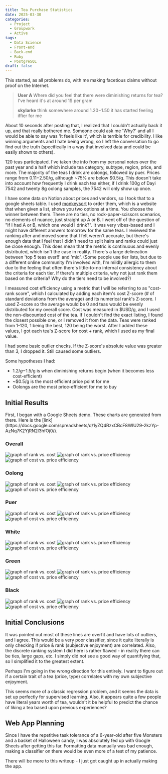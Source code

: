 ```yaml
---
title: Tea Purchase Statistics
date: 2025-03-30
categories: 
  - Project
  - Groupwork
  - Active
tags:
  - Data Science
  - Front-end
  - Back-end
  - Ruby
  - PostgreSQL
draft: false
---
```

This started, as all problems do, with me making facetious claims without proof on the Internet. 

> **User A** 
> Where did you feel that there were diminishing returns for tea? I've heard it's at around 1$ per gram
> 
> **skylarke** 
> think somewhere around $1.20-$1.50 it has started feeling iffier for me

About 10 seconds after posting that, I realized that I couldn't actually back it up, and that really bothered me. 
Someone could ask me 'Why?' and all I would be able to say was 'It feels like it', which is terrible for credibility. 
I like winning arguments and I hate being wrong, so I left the conversation to go find out the truth
(specifically in a way that involved data and could be easily shown to others). 

120 teas participated. I've taken the info from my personal notes over the past year and a half which 
include tea category, subtype, region, price, and more. 
The majority of the teas I drink are oolongs, followed by puer. 
Prices range from $0.11-$2.50/g, although ~75% are below $0.5/g. 
This doesn't take into account how frequently I drink each tea either, if I drink 100g of Dayi 7542 and twenty 
8g oolong samples, the 7542 will only show up once.

I have some data on Notion about prices and vendors, so I took that to a google sheets table. 
I used [monkeysort](https://leonid-shevtsov.github.io/monkeysort/) to order them, which is a website that when given a list, shows you two options at a time. 
You choose the winner between them. There are no ties, no rock-paper-scissors scenarios, 
no elements of nuance, just straight up A or B. I went off of the question of 
"If I had A or B, which one would I drink?". It was very vibes-based and I might 
have different answers tomorrow for the same teas. I reviewed the ranking after and moved
some that I felt weren't accurate, but there's enough data that I feel that I didn't need 
to split hairs and ranks could just be close enough. This does mean that the metric is 
continuous and evenly distributed, which isn't the case in reality. There's a large
delineation between 'top 5 teas ever!!' and 'mid'. (Some people use tier lists, but due to a 
different online community I'm involved with, I'm mildly allergic to them due to the feeling
that often there's little-to-no internal consistency about the criteria for each tier. If there's
multiple criteria, why not just rank them based on the criteria? Why do the tiers need to be involved?)

I measured cost efficiency using a metric that I will be referring to as "cost-rank score", 
which I calculated by adding each item's cost Z-score (# of standard deviations from the average) 
and its numerical rank's Z-score. I used Z-score so the average would be 0 and teas would be 
evenly distributed for my overall score. Cost was measured in $USD/g, and I used the 
non-discounted cost of the tea. If I couldn't find the exact listing, I found the closest 
possible one, or I removed it from the data. Teas were ranked from 1-120, 1 being the best, 
120 being the worst. After I added these values, I got each tea's Z-score for cost + rank, 
which I used as my final value.

I had some basic outlier checks. If the Z-score's absolute value was greater than 3, I dropped it. Still caused some outliers.

Some hypotheses I had:
- $1.2/g-$1.5/g is when diminishing returns begin (when it becomes less cost-efficient)
- ~$0.5/g is the most efficient price point for me
- Oolongs are the most price-efficient for me to buy


<h2 class="h2">Initial Results</h2>
First, I began with a Google Sheets demo. These charts are generated from there. Here is the 
[link](https://docs.google.com/spreadsheets/d/1yZQ4RzxCBcF8WIU29-2kzYp-AzNq7K2YjRN2l3hfOj0/).
<h3 class="h3">Overall</h3>
<div class="flex flex-col sm:flex-row flex-wrap items-center gap-2">
  <img src="rank-v-cost.svg" alt="graph of rank vs. cost" class="w-[1/2] h-auto">
  <img src="rank-v-price-eff.svg" alt="graph of rank vs. price efficiency" class="w-[1/2] h-auto">
  <img src="cost-v-price-eff.svg" alt="graph of cost vs. price efficiency" class="w-[1/2] h-auto">
</div>


<h3 class="h3">Oolong</h3>
<div class="flex flex-col sm:flex-row flex-wrap items-center gap-2">
<img src="oolong-rank-v-cost.svg" alt="graph of rank vs. cost" class="basis-1/3 h-auto">
<img src="oolong-rank-v-price-eff.svg" alt="graph of rank vs. price efficiency" class="basis-1/3 h-auto">
<img src="oolong-cost-v-price-eff.svg" alt="graph of cost vs. price efficiency" class="basis-1/3 h-auto">
</div>

<h3 class="h3">Puer</h3>
<div class="flex flex-col sm:flex-row flex-wrap items-center gap-2">
  <img src="puer-rank-v-cost.svg" alt="graph of rank vs. cost" class="basis-1/3 h-auto">
<img src="puer-rank-v-price-eff.svg" alt="graph of rank vs. price efficiency" class="basis-1/3 h-auto">
<img src="puer-cost-v-price-eff.svg" alt="graph of cost vs. price efficiency" class="basis-1/3 h-auto">
</div>

<h3 class="h3">White</h3>
<div class="flex flex-col sm:flex-row flex-wrap items-center gap-2">
  <img src="white-rank-v-cost.svg" alt="graph of rank vs. cost" class="basis-1/3 h-auto">
<img src="white-rank-v-price-eff.svg" alt="graph of rank vs. price efficiency" class="basis-1/3 h-auto">
<img src="white-cost-v-price-eff.svg" alt="graph of cost vs. price efficiency" class="basis-1/3 h-auto">
</div>

<h3 class="h3">Green</h3>
<div class="flex flex-col sm:flex-row flex-wrap items-center gap-2">
  <img src="green-rank-v-cost.svg" alt="graph of rank vs. cost" class="basis-1/3 h-auto">
<img src="green-rank-v-price-eff.svg" alt="graph of rank vs. price efficiency" class="basis-1/3 h-auto">
<img src="green-cost-v-price-eff.svg" alt="graph of cost vs. price efficiency" class="basis-1/3 h-auto">
</div>

<h3 class="h3">Black</h3>
<div class="flex flex-col sm:flex-row flex-wrap items-center gap-2">
  <img src="black-rank-v-cost.svg" alt="graph of rank vs. cost" class="basis-1/3 h-auto">
<img src="black-rank-v-price-eff.svg" alt="graph of rank vs. price efficiency" class="basis-1/3 h-auto">
<img src="black-cost-v-price-eff.svg" alt="graph of cost vs. price efficiency" class="basis-1/3 h-auto">
</div>

<h2 class="h2">Initial Conclusions</h2>
It was pointed out most of these lines are overfit and have lots of outliers, and I agree.
This would be a very poor classifier, since it quite literally is only checking if price & 
rank (subjective enjoyment) are correlated. Also, the discrete ranking system I did here is 
rather flawed - in reality there can be ties, large gaps, etc. I simply did not see a good
way of quantifying that, so I simplified it to the greatest extent. 

Perhaps I'm going in the wrong direction for this entirely. I want to figure out if a 
certain trait of a tea (price, type) correlates with my own subjective enjoyment. 

This seems more of a classic regression problem, and it seems the data is set up perfectly for supervised learning.
Also, it appears quite a few people have literal years worth of tea, wouldn't it be helpful to predict
the chance of liking a tea based upon previous experiences? 

<h2 class="h2">Web App Planning</h2>
Since I have the repetitive task tolerance of a 6-year-old after five Monsters and a basket of Halloween candy, 
I was absolutely fed up with Google Sheets after getting this far. Formatting data manually was bad enough, 
making a classifier on there would be even more of a test of my patience.

<!-- Naturally, the only way forward would be a webapp that trains a regression model upon your own tea data
and tells you what factors most affect your own personal enjoyment, complete with aesthetically appealing graphics
and summaries. Some may say that you could simply 'employ critical thinking', but does critical thinking have 
automation in it? -->

There will be more to this writeup - I just got caught up in actually making the app. 


<!-- <h2 class="h2">Database Decisions</h2>
So, I have to have a database for my webapp, and I'd want some way of uploading my data.

There are two tables I would need
1. User-submitted data (training data)
2. Table with extra information with 

Notion, where the original data is from is based on PostgreSQL, so I thought that was a good starting point. 
I did consider NoSQL, but the data is highly structured, so no point. Postgres should be good enough, and lets 
me use JSONs. I considered using a cloud provider such as AWSLambda or Supabase, but I'd like to keep this
self contained so people can fork and deploy their own versions. 
Okay, so I know I'm going to have my data in here, but how do I want to store it? What am I planning on doing with it?

The fields of the database would vary depending on the format. 
There are some known templates such as the one by Priestess, and there also is the MyTeaPal app, which allows for an export. 

Just to have a starting point, here are the fields in my personal spreadsheet:
* Tea name
* Cost per gram of tea (USD$/g)
* Vendor
* Type (e.g. black, green...)
    * Subtype (e.g. young sheng, dancong, although there is some debate about some categories, 
especially about what counts as 'aged', young, etc)
* Cultivar (e.g. )
* Country
* Rank

Most of the info is easily obtained from my personal notes, and the current spreadsheet. But rank is harder. 
I want to easily be able to rank a tea and shift all values accordingly as efficiently as possible.

As usual the solution is a hashmap.

Put all teas from database into a hashmap with their name as key. 
Then, iterate through all csv entries
If the entry is in the hashmap (already exists), then:
If the entry's values are all the same as the csv, continue
If the entry's values/rank are different, update it
Remove the entry from the hashmap. 

If the entry is not in the hashmap, add it with the current rank.

After everything is done, anything left in the hashmap is a deleted/edited/duped entry and should be removed. 

This goes through the database once and the csv once. Single pass? Fun. -->